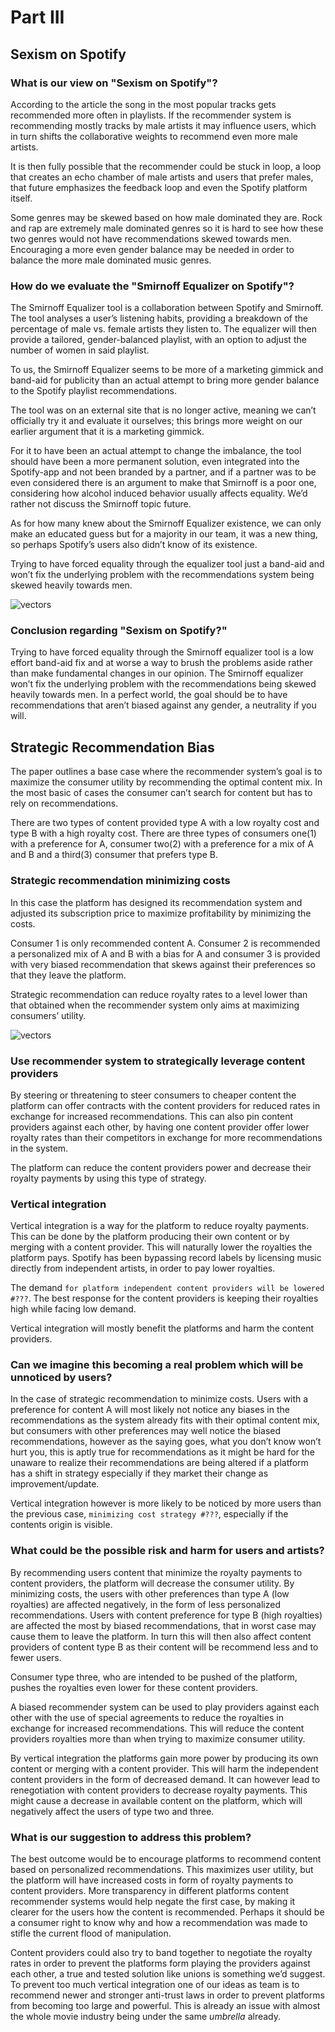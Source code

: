 # Part III
## Sexism on Spotify

### What is our view on "Sexism on Spotify"?

According to the article the song in the most popular tracks gets recommended more often in playlists. If the recommender system is recommending mostly tracks by male artists it may influence users, which in turn shifts the collaborative weights to recommend even more male artists.

It is then fully possible that the recommender could be stuck in loop, a loop that creates an echo chamber of male artists and users that prefer males, that future emphasizes the feedback loop and even the Spotify platform itself.

Some genres may be skewed based on how male dominated they are. Rock and rap are extremely male dominated genres so it is hard to see how these two genres would not have recommendations skewed towards men. Encouraging a more even gender balance may be needed in order to balance the more male dominated music genres.

### How do we evaluate the "Smirnoff Equalizer on Spotify"?

The Smirnoff Equalizer tool is a collaboration between Spotify and Smirnoff. The tool analyses a user’s listening habits, providing a breakdown of the percentage of male vs. female artists they listen to. The equalizer will then provide a tailored, gender-balanced playlist, with an option to adjust the number of women in said playlist.

To us, the Smirnoff Equalizer seems to be more of a marketing gimmick and band-aid for publicity than an actual attempt to bring more gender balance to the Spotify playlist recommendations.

The tool was on an external site that is no longer active, meaning we can’t officially try it and evaluate it ourselves; this brings more weight on our earlier argument that it is a marketing gimmick.

For it to have been an actual attempt to change the imbalance, the tool should have been a more permanent solution, even integrated into the Spotify-app and not been branded by a partner, and if a partner was to be even considered there is an argument to make that Smirnoff is a poor one, considering how alcohol induced behavior usually affects equality. We’d rather not discuss the Smirnoff topic future.

As for how many knew about the Smirnoff Equalizer existence, we can only make an educated guess but for a majority in our team, it was a new thing, so perhaps Spotify’s users also didn’t know of its existence.

Trying to have forced equality through the equalizer tool just a band-aid and won’t fix the underlying problem with the recommendations system being skewed heavily towards men.

![vectors](/media/smirnoff.png)

### Conclusion regarding "Sexism on Spotify?"

Trying to have forced equality through the Smirnoff equalizer tool is a low effort band-aid fix and at worse a way to brush the problems aside rather than make fundamental changes in our opinion. The Smirnoff equalizer won’t fix the underlying problem with the recommendations being skewed heavily towards men. In a perfect world, the goal should be to have recommendations that aren’t biased against any gender, a neutrality if you will.

## Strategic Recommendation Bias

The paper outlines a base case where the recommender system’s goal is to maximize the consumer utility by recommending the optimal content mix. In the most basic of cases the consumer can’t search for content but has to rely on recommendations.

There are two types of content provided type A with a low royalty cost and type B with a high royalty cost. There are three types of consumers one(1) with a preference for A, consumer two(2) with a preference for a mix of A and B and a third(3) consumer that prefers type B.

### Strategic recommendation minimizing costs

In this case the platform has designed its recommendation system and adjusted its subscription price to maximize profitability by minimizing the costs.

Consumer 1 is only recommended content A. Consumer 2 is recommended a personalized mix of A and B with a bias for A and consumer 3 is provided with very biased recommendation that skews against their preferences so that they leave the platform.

Strategic recommendation can reduce royalty rates to a level lower than that obtained when the recommender system only aims at maximizing consumers’ utility.

![vectors](/media/ab-123.png)

### Use recommender system to strategically leverage content providers

By steering or threatening to steer consumers to cheaper content the platform can offer contracts with the content providers for reduced rates in exchange for increased recommendations. This can also pin content providers against each other, by having one content provider offer lower royalty rates than their competitors in exchange for more recommendations in the system.

The platform can reduce the content providers power and decrease their royalty payments by using this type of strategy.

### Vertical integration
Vertical integration is a way for the platform to reduce royalty payments. This can be done by the platform producing their own content or by merging with a content provider. This will naturally lower the royalties the platform pays.
Spotify has been bypassing record labels by licensing music directly from independent artists, in order to pay lower royalties.

The demand `for platform independent content providers will be lowered #???`. The best response for the content providers is keeping their royalties high while facing low demand.

Vertical integration will mostly benefit the platforms and harm the content providers.

### Can we imagine this becoming a real problem which will be unnoticed by users?

In the case of strategic recommendation to minimize costs. Users with a preference for content A will most likely not notice any biases in the recommendations as the system already fits with their optimal content mix, but consumers with other preferences may well notice the biased recommendations, however as the saying goes, what you don’t know won’t hurt you, this is aptly true for recommendations as it might be hard for the unaware to realize their recommendations are being altered if a platform has a shift in strategy especially if they market their change as improvement/update.

Vertical integration however is more likely to be noticed by more users than the previous case, `minimizing cost strategy #???`, especially if the contents origin is visible.

### What could be the possible risk and harm for users and artists?

By recommending users content that minimize the royalty payments to content providers, the platform will decrease the consumer utility. By minimizing costs, the users with other preferences than type A (low royalties) are affected negatively, in the form of less personalized recommendations. Users with content preference for type B (high royalties) are affected the most by biased recommendations, that in worst case may cause them to leave the platform. In turn this will then also affect content providers of content type B as their content will be recommend less and to fewer users. 

Consumer type three, who are intended to be pushed of the platform, pushes the royalties even lower for these content providers.

A biased recommender system can be used to play providers against each other with the use of special agreements to reduce the royalties in exchange for increased recommendations. This will reduce the content providers royalties more than when trying to maximize consumer utility.

By vertical integration the platforms gain more power by producing its own content or merging with a content provider. This will harm the independent content providers in the form of decreased demand. It can however lead to renegotiation with content providers to decrease royalty payments. This might cause a decrease in available content on the platform, which will negatively affect the users of type two and three.

### What is our suggestion to address this problem?

The best outcome would be to encourage platforms to recommend content based on personalized recommendations. This maximizes user utility, but the platform will have increased costs in form of royalty payments to content providers.
More transparency in different platforms content recommender systems would help negate the first case, by making it clearer for the users how the content is recommended. Perhaps it should be a consumer right to know why and how a recommendation was made to stifle the current flood of manipulation.

Content providers could also try to band together to negotiate the royalty rates in order to prevent the platforms form playing the providers against each other, a true and tested solution like unions is something we’d suggest.
To prevent too much vertical integration one of our ideas as team is to recommend newer and stronger anti-trust laws in order to prevent platforms from becoming too large and powerful. This is already an issue with almost the whole movie industry being under the same *umbrella* already.

